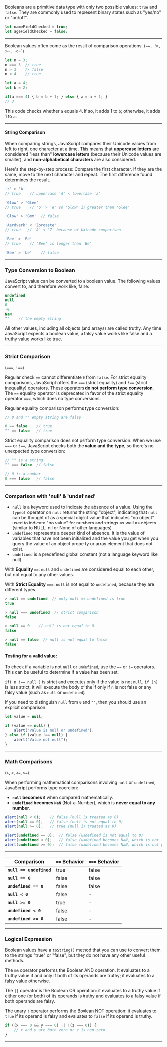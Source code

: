 
Booleans are a primitive data type with only two possible values: `true` and `false`. They are commonly used to represent binary states such as "yes/no" or "on/off".

```js
let nameFieldChecked = true;
let ageFieldChecked = false;
```
___

Boolean values often come as the result of comparison operations. (`==, `!=`, `>=`, `<=`)

```js
let n = 3;
n === 3  // true
n > 3    // false
n < 4    // true
```

```js
let a = 4;
let b = 2;

if(a === 4) { b = b + 1; } else { a = a + 1; }
// 3  
```

This code checks whether `a` equals 4. If so, it adds 1 to `b`; otherwise, it adds 1 to `a`.

____

#### String Comparison

When comparing strings, JavaScript compares their Unicode values from left to right, one character at a time. This means that **uppercase letters** are considered "less than" **lowercase letters** (because their Unicode values are smaller), and **non-alphabetical characters** are also considered.

Here's the step-by-step process: Compare the first character. If they are the same, move to the next character and repeat. The first difference found determines the result.

```js
'z' > 'A'       
// true    // uppercase 'A' < lowercase 'z'

'Glow' > 'Glee' 
// true    // 'o' > 'e' so 'Glow' is greater than 'Glee'

'Glow' > 'Gmm'  // false

'Aardvark' < 'Zoroaste'  
// true   // 'A' < 'Z' because of Unicode comparison

'Bee' > 'Be'    
// true    // 'Bee' is longer than 'Be'

'Bee' > 'be'    // false
```

---

### Type Conversion to Boolean

JavaScript value can be converted to a boolean value. The following values convert to, and therefore work like, false:

```js
undefined
null
0
-0
NaN
""    // the empty string
```

All other values, including all objects (and arrays) are called truthy. Any time JavaScript expects a boolean value, a falsy value works like false and a truthy value works like true.

---

### Strict Comparison
(`===`, `!==`)

Regular check `==` cannot differentiate `0` from `false`. For strict equality comparisons, JavaScript offers the `===` (strict equality) and `!==` (strict inequality) operators. These operators **do not perform type conversion**. The `==` equality operator is deprecated in favor of the strict equality operator `===`, which does no type conversions.

Regular equality comparison performs type conversion:

```js
// 0 and "" empty string are falsy

0 == false    // true
"" == false   // true
```

Strict equality comparison does not perform type conversion. When we use `===` or `!==`, JavaScript checks both the **value and the type**, so there's no unexpected type conversion:

```js
// "" is a string
"" === false  // false

// 0 is a number
0 === false   // false
```

---

### Comparison with 'null' & 'undefined'

- `null` is a keyword used to indicate the absence of a value. Using the `typeof` operator on `null` returns the string "object", indicating that `null` can be thought of as a special object value that indicates "no object" used to indicate "no value" for numbers and strings as well as objects. (similar to NULL, nil or None of other languages)
- `undefined` represents a deeper kind of absence. It is the value of variables that have not been initialized and the value you get when you query the value of an object property or array element that does not exist.
- `undefined` is a predefined global constant (not a language keyword like null)

With **Equality `==`**: `null` and `undefined` are considered equal to each other, but not equal to any other values.

With **Strict Equality `===`**: `null` is not equal to `undefined`, because they are different types.


```js
> null == undefined  // only null == undefined is true
true

> null === undefined  // strict comparison
false

> null == 0    // null is not equal to 0
false

> null == false  // null is not equal to false
false
```


#### Testing for a valid value:

To check if a variable is not `null` or `undefined`, use the `==` or `!=` operators. This can be useful to determine if a value has been set.

`if( n !== null )` is strict and executes only if the value is not `null`. `if (n)` is less strict, it will execute the body of the if only if `n` is not false or any falsy value (such as `null` or `undefined`).

If you need to distinguish `null` from `0` and `""`, then you should use an explicit comparison.

```js
let value = null;

if (value == null) {
    alert("Value is null or undefined");
} else if (value !== null) {
    alert("Value not null");
}
```

---

### Math Comparisons 
(`>`, `<`, `<=`, `>=`)

When performing mathematical comparisons involving `null` or `undefined`, JavaScript performs type coercion:

- **`null` becomes `0`** when compared mathematically.
- **`undefined` becomes `NaN`** (Not-a-Number), which is **never equal to any number**.

```js
alert(null < 0);    // false (null is treated as 0)
alert(null == 0);   // false (null is not equal to 0)
alert(null >= 0);   // true (null is treated as 0)

alert(undefined == 0);  // false (undefined is not equal to 0)
alert(undefined < 0);   // false (undefined becomes NaN, which is not less than 0)
alert(undefined >= 0);  // false (undefined becomes NaN, which is not greater than or equal to 0)
```

---

|Comparison|`==` Behavior|`===` Behavior|
|---|---|---|
|**`null == undefined`**|true|false|
|**`null == 0`**|false|false|
|**`undefined == 0`**|false|false|
|**`null < 0`**|false|-|
|**`null >= 0`**|true|-|
|**`undefined < 0`**|false|-|
|**`undefined >= 0`**|false|-|

---

### Logical Expression

Boolean values have a `toString()` method that you can use to convert them to the strings "true" or "false", but they do not have any other useful methods.

The `&&` operator performs the Boolean AND operation. It evaluates to a truthy value if and only if both of its operands are truthy; it evaluates to a falsy value otherwise.

The `||` operator is the Boolean OR operation: it evaluates to a truthy value if either one (or both) of its operands is truthy and evaluates to a falsy value if both operands are falsy.

The unary `!` operator performs the Boolean NOT operation: it evaluates to `true` if its operand is falsy and evaluates to `false` if its operand is truthy.

```js
if ((x === 0 && y === 0) || !(z === 0)) {
    // x and y are both zero or z is non-zero
}
```

_____
